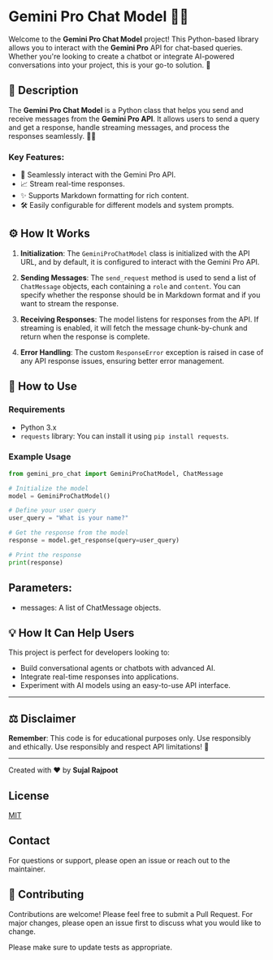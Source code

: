 # Gemini Pro Chat Model 🤖✨

Welcome to the **Gemini Pro Chat Model** project! This Python-based library allows you to interact with the **Gemini Pro** API for chat-based queries. Whether you're looking to create a chatbot or integrate AI-powered conversations into your project, this is your go-to solution. 🚀

## 📜 Description

The **Gemini Pro Chat Model** is a Python class that helps you send and receive messages from the **Gemini Pro API**. It allows users to send a query and get a response, handle streaming messages, and process the responses seamlessly. 💬🔮

### Key Features:
- 💬 Seamlessly interact with the Gemini Pro API.
- 📈 Stream real-time responses.
- ✨ Supports Markdown formatting for rich content.
- 🛠️ Easily configurable for different models and system prompts.

## ⚙️ How It Works

1. **Initialization**:
   The `GeminiProChatModel` class is initialized with the API URL, and by default, it is configured to interact with the Gemini Pro API.

2. **Sending Messages**:
   The `send_request` method is used to send a list of `ChatMessage` objects, each containing a `role` and `content`. You can specify whether the response should be in Markdown format and if you want to stream the response.

3. **Receiving Responses**:
   The model listens for responses from the API. If streaming is enabled, it will fetch the message chunk-by-chunk and return when the response is complete.

4. **Error Handling**:
   The custom `ResponseError` exception is raised in case of any API response issues, ensuring better error management.

## 🔧 How to Use

### Requirements

- Python 3.x
- `requests` library: You can install it using `pip install requests`.

### Example Usage

```python
from gemini_pro_chat import GeminiProChatModel, ChatMessage

# Initialize the model
model = GeminiProChatModel()

# Define your user query
user_query = "What is your name?"

# Get the response from the model
response = model.get_response(query=user_query)

# Print the response
print(response)
```

## Parameters:
- messages: A list of ChatMessage objects.

## 💡 How It Can Help Users
This project is perfect for developers looking to:

- Build conversational agents or chatbots with advanced AI.
- Integrate real-time responses into applications.
- Experiment with AI models using an easy-to-use API interface.
---

## ⚖️ Disclaimer
**Remember**: This code is for educational purposes only. Use responsibly and ethically. Use responsibly and respect API limitations! 🚀

---

Created with ❤️ by **Sujal Rajpoot**

## License

[MIT](https://choosealicense.com/licenses/mit/)

## Contact
For questions or support, please open an issue or reach out to the maintainer.

## 🤝 Contributing

Contributions are welcome! Please feel free to submit a Pull Request. For major changes, please open an issue first to discuss what you would like to change.

Please make sure to update tests as appropriate.
